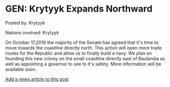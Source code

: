 # GEN: Krytyyk Expands Northward

Posted by: Krytyyk

Nations involved: Krytyyk

On October 17,2016 the majority of the Senate has agreed that it's time to move towards the coastline directly north. This action will open more trade routes for the Republic and allow us to finally build a navy. We plan on founding this new colony on the small coastline directly east of Raulandia as well as appointing a governor to see to it's safety. More information will be available soon.


[Add a news article to this post](http://solborg.xyz/rp/admin.php?event=2016-10-18_krytyyk-expands-northward-krytyyk)

